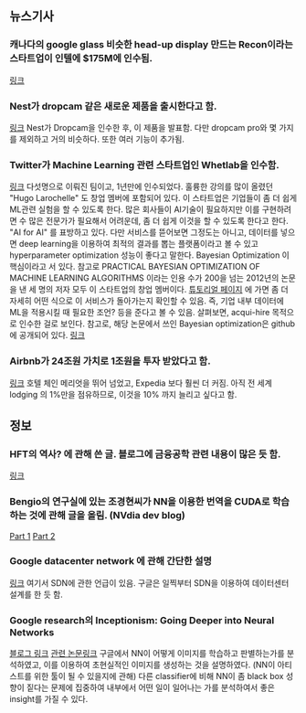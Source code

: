 ## 뉴스기사 

### 캐나다의 google glass 비슷한 head-up display 만드는 Recon이라는 스타트업이 인텔에 $175M에 인수됨.
[링크](http://www.techvibes.com/blog/recon-instruments-acquired-by-intel-2015-06-17)

### Nest가 dropcam 같은 새로운 제품을 출시한다고 함.
[링크](http://www.theverge.com/2015/6/17/8793685/nest-cam-security-cam-announcement)
Nest가 Dropcam을 인수한 후, 이 제품을 발표함. 다만 dropcam pro와 몇 가지를 제외하고 거의 비슷하다. 또한 여러 기능이 추가됨.

### Twitter가 Machine Learning 관련 스타트업인 Whetlab을 인수함.
[링크](http://techcrunch.com/2015/06/17/twitter-acquires-machine-learning-startup-whetlab/)
다섯명으로 이뤄진 팀이고, 1년만에 인수되었다. 훌륭한 강의를 많이 올렸던 "Hugo Larochelle" 도 창업 멤버에 포함되어 있다. 이 스타트업은 기업들이 좀 더 쉽게 ML관련 실험을 할 수 있도록 한다. 많은 회사들이 AI기술이 필요하지만 이를 구현하려면 수 많은 전문가가 필요해서 어려운데, 좀 더 쉽게 이것을 할 수 있도록 한다고 한다. "AI for AI" 를 표방하고 있다. 다만 서비스를 뜯어보면 그정도는 아니고, 데이터를 넣으면 deep learning을 이용하여 최적의 결과를 뽑는 플랫폼이라고 볼 수 있고 hyperparameter optimization 성능이 좋다고 말한다.
Bayesian Optimization 이 핵심이라고 서 있다.  참고로 PRACTICAL BAYESIAN OPTIMIZATION OF MACHINE LEARNING ALGORITHMS 이라는 인용 수가 200을 넘는 2012년의 논문을 낸 세 명의 저자 모두 이 스타트업의 창업 멤버이다.
[튜토리얼 페이지](https://www.whetlab.com/docs/getting-started#creating-your-first-experiment) 에 가면 좀 더 자세히 어떤 식으로 이 서비스가 돌아가는지 확인할 수 있음. 즉, 기업 내부 데이터에 ML을 적용시킬 때 필요한 조언? 등을 준다고 볼 수 있음. 살펴보면, acqui-hire 목적으로 인수한 걸로 보인다.
참고로, 해당 논문에서 쓰인 Bayesian optimization은 github에 공개되어 있다. 
[링크](https://github.com/JasperSnoek/spearmint)


### Airbnb가 24조원 가치로 1조원을 투자 받았다고 함.
[링크](http://www.businessinsider.com/airbnb-reportedly-raising-1-billion-at-24-billion-valuation-2015-6?op=1)
호텔 체인 메리엇을 뛰어 넘었고, Expedia 보다 훨씬 더 커짐. 아직 전 세계 lodging 의 1%만을 점유하므로, 이것을 10% 까지 늘리고 싶다고 함.


## 정보

### HFT의 역사? 에 관해 쓴 글. 블로그에 금융공학 관련 내용이 많은 듯 함.
[링크](http://suitpossum.blogspot.kr/2015/06/high-frequency-trading-guide.html)

### Bengio의 연구실에 있는 조경현씨가 NN을 이용한 번역을 CUDA로 학습하는 것에 관해 글을 올림. (NVdia dev blog)
[Part 1](http://devblogs.nvidia.com/parallelforall/introduction-neural-machine-translation-with-gpus/)
[Part 2](http://devblogs.nvidia.com/parallelforall/introduction-neural-machine-translation-gpus-part-2/)


### Google datacenter network 에 관해 간단한 설명
[링크](http://googlecloudplatform.blogspot.kr/2015/06/A-Look-Inside-Googles-Data-Center-Networks.html?m=1)
여기서 SDN에 관한 언급이 있음. 구글은 일찍부터 SDN을 이용하여 데이터센터 설계를 한 듯 함.


### Google research의 Inceptionism: Going Deeper into Neural Networks
[블로그 링크](http://googleresearch.blogspot.kr/2015/06/inceptionism-going-deeper-into-neural.html)
[관련 논문링크](http://arxiv.org/abs/1409.4842)
구글에서 NN이 어떻게 이미지를 학습하고 판별하는가를 분석하였고, 이를 이용하여 초현실적인 이미지를 생성하는 것을 설명하였다. (NN이 아티스트를 위한 툴이 될 수 있을지에 관해) 다른 classifier에 비해 NN이 좀 black box 성향이 짙다는 문제에 집중하여 내부에서 어떤 일이 일어나는 가를 분석하여서 좋은 insight를 가질 수 있다.


